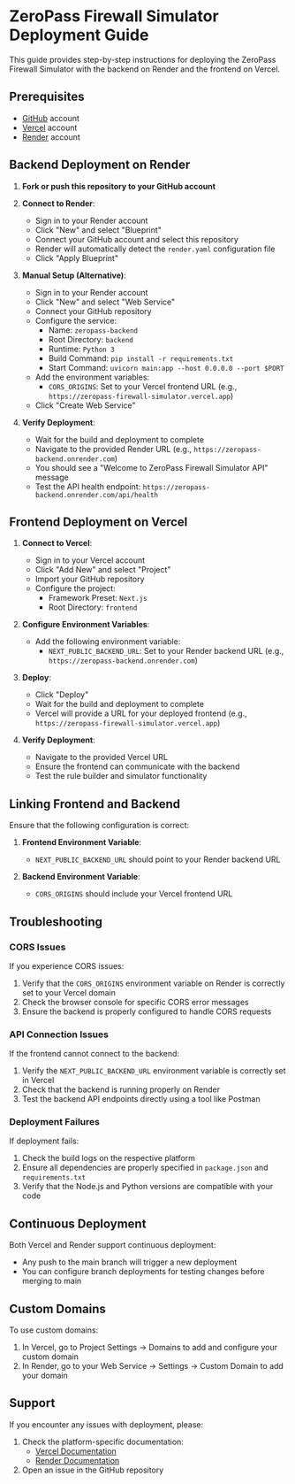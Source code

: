 # ZeroPass Firewall Simulator Deployment Guide

This guide provides step-by-step instructions for deploying the ZeroPass Firewall Simulator with the backend on Render and the frontend on Vercel.

## Prerequisites

- [GitHub](https://github.com/) account
- [Vercel](https://vercel.com/) account
- [Render](https://render.com/) account

## Backend Deployment on Render

1. **Fork or push this repository to your GitHub account**

2. **Connect to Render**:
   - Sign in to your Render account
   - Click "New" and select "Blueprint"
   - Connect your GitHub account and select this repository
   - Render will automatically detect the `render.yaml` configuration file
   - Click "Apply Blueprint"

3. **Manual Setup (Alternative)**:
   - Sign in to your Render account
   - Click "New" and select "Web Service"
   - Connect your GitHub repository
   - Configure the service:
     - Name: `zeropass-backend`
     - Root Directory: `backend`
     - Runtime: `Python 3`
     - Build Command: `pip install -r requirements.txt`
     - Start Command: `uvicorn main:app --host 0.0.0.0 --port $PORT`
   - Add the environment variables:
     - `CORS_ORIGINS`: Set to your Vercel frontend URL (e.g., `https://zeropass-firewall-simulator.vercel.app`)
   - Click "Create Web Service"

4. **Verify Deployment**:
   - Wait for the build and deployment to complete
   - Navigate to the provided Render URL (e.g., `https://zeropass-backend.onrender.com`)
   - You should see a "Welcome to ZeroPass Firewall Simulator API" message
   - Test the API health endpoint: `https://zeropass-backend.onrender.com/api/health`

## Frontend Deployment on Vercel

1. **Connect to Vercel**:
   - Sign in to your Vercel account
   - Click "Add New" and select "Project"
   - Import your GitHub repository
   - Configure the project:
     - Framework Preset: `Next.js`
     - Root Directory: `frontend`

2. **Configure Environment Variables**:
   - Add the following environment variable:
     - `NEXT_PUBLIC_BACKEND_URL`: Set to your Render backend URL (e.g., `https://zeropass-backend.onrender.com`)

3. **Deploy**:
   - Click "Deploy"
   - Wait for the build and deployment to complete
   - Vercel will provide a URL for your deployed frontend (e.g., `https://zeropass-firewall-simulator.vercel.app`)

4. **Verify Deployment**:
   - Navigate to the provided Vercel URL
   - Ensure the frontend can communicate with the backend
   - Test the rule builder and simulator functionality

## Linking Frontend and Backend

Ensure that the following configuration is correct:

1. **Frontend Environment Variable**:
   - `NEXT_PUBLIC_BACKEND_URL` should point to your Render backend URL

2. **Backend Environment Variable**:
   - `CORS_ORIGINS` should include your Vercel frontend URL

## Troubleshooting

### CORS Issues
If you experience CORS issues:
1. Verify that the `CORS_ORIGINS` environment variable on Render is correctly set to your Vercel domain
2. Check the browser console for specific CORS error messages
3. Ensure the backend is properly configured to handle CORS requests

### API Connection Issues
If the frontend cannot connect to the backend:
1. Verify the `NEXT_PUBLIC_BACKEND_URL` environment variable is correctly set in Vercel
2. Check that the backend is running properly on Render
3. Test the backend API endpoints directly using a tool like Postman

### Deployment Failures
If deployment fails:
1. Check the build logs on the respective platform
2. Ensure all dependencies are properly specified in `package.json` and `requirements.txt`
3. Verify that the Node.js and Python versions are compatible with your code

## Continuous Deployment

Both Vercel and Render support continuous deployment:
- Any push to the main branch will trigger a new deployment
- You can configure branch deployments for testing changes before merging to main

## Custom Domains

To use custom domains:
1. In Vercel, go to Project Settings → Domains to add and configure your custom domain
2. In Render, go to your Web Service → Settings → Custom Domain to add your domain

## Support

If you encounter any issues with deployment, please:
1. Check the platform-specific documentation:
   - [Vercel Documentation](https://vercel.com/docs)
   - [Render Documentation](https://render.com/docs)
2. Open an issue in the GitHub repository 